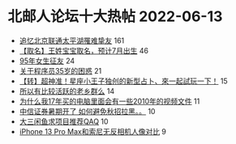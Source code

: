 # 北邮人论坛十大热帖 2022-06-13

- [追忆北京联通太平湖罹难挚友](https://bbs.byr.cn/article/Feeling/3189487) 161
- [【取名】王姓宝宝取名，预计7月出生](https://bbs.byr.cn/article/Talking/6351781) 46
- [95年女生征友](https://bbs.byr.cn/article/Friends/2025974) 24
- [关于程序员35岁的困惑](https://bbs.byr.cn/article/WorkLife/1187079) 21
- [【转】超神准！星座小王子独创的新型占卜、來一起試玩一下！](https://bbs.byr.cn/article/Constellations/326533) 15
- [所以有比较活跃的老乡群么](https://bbs.byr.cn/article/Shandong/421448) 14
- [为什么我17年买的电脑里面会有一些2010年的视频文件](https://bbs.byr.cn/article/Picture/3324043) 11
- [中信证券暑期开了 如何避免秋招拉黑。。](https://bbs.byr.cn/article/Job/2166137) 10
- [大三闲鱼求项目推荐QAQ](https://bbs.byr.cn/article/GoAbroad/386721) 10
- [iPhone 13 Pro Max和索尼无反相机人像对比](https://bbs.byr.cn/article/Photo/273407) 9


